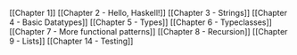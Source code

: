 [[Chapter 1]]
[[Chapter 2 - Hello, Haskell!]]
[[Chapter 3 - Strings]]
[[Chapter 4 - Basic Datatypes]]
[[Chapter 5 - Types]]
[[Chapter 6 - Typeclasses]]
[[Chapter 7 - More functional patterns]]
[[Chapter 8 - Recursion]]
[[Chapter 9 - Lists]]
[[Chapter 14 - Testing]]
